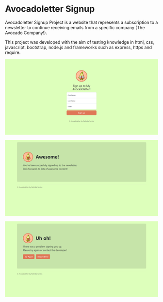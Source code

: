 # Avocadoletter Signup
Avocadoletter Signup Project is a website that represents a subscription to a newsletter to continue receiving emails from a specific company (The Avocado Company!).

This project was developed with the aim of testing knowledge in html, css, javascript, bootstrap, node.js and frameworks such as express, https and require.

![alt text](https://raw.githubusercontent.com/NathSantos/Newsletter-Signup/main/prints/avocadoletter.png)

![alt text](https://raw.githubusercontent.com/NathSantos/Newsletter-Signup/main/prints/success.png)

![alt text](https://raw.githubusercontent.com/NathSantos/Newsletter-Signup/main/prints/failure.png)

